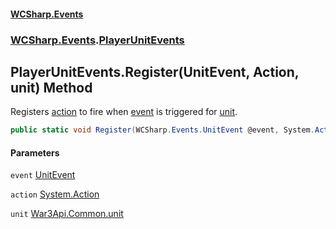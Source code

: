 #### [WCSharp.Events](index.md 'index')
### [WCSharp.Events](WCSharp.Events.md 'WCSharp.Events').[PlayerUnitEvents](WCSharp.Events.PlayerUnitEvents.md 'WCSharp.Events.PlayerUnitEvents')

## PlayerUnitEvents.Register(UnitEvent, Action, unit) Method

Registers [action](WCSharp.Events.PlayerUnitEvents.Register(WCSharp.Events.UnitEvent,System.Action,War3Api.Common.unit).md#WCSharp.Events.PlayerUnitEvents.Register(WCSharp.Events.UnitEvent,System.Action,War3Api.Common.unit).action 'WCSharp.Events.PlayerUnitEvents.Register(WCSharp.Events.UnitEvent, System.Action, War3Api.Common.unit).action') to fire when [event](WCSharp.Events.PlayerUnitEvents.Register(WCSharp.Events.UnitEvent,System.Action,War3Api.Common.unit).md#WCSharp.Events.PlayerUnitEvents.Register(WCSharp.Events.UnitEvent,System.Action,War3Api.Common.unit).event 'WCSharp.Events.PlayerUnitEvents.Register(WCSharp.Events.UnitEvent, System.Action, War3Api.Common.unit).event') is triggered for [unit](WCSharp.Events.PlayerUnitEvents.Register(WCSharp.Events.UnitEvent,System.Action,War3Api.Common.unit).md#WCSharp.Events.PlayerUnitEvents.Register(WCSharp.Events.UnitEvent,System.Action,War3Api.Common.unit).unit 'WCSharp.Events.PlayerUnitEvents.Register(WCSharp.Events.UnitEvent, System.Action, War3Api.Common.unit).unit').

```csharp
public static void Register(WCSharp.Events.UnitEvent @event, System.Action action, War3Api.Common.unit unit);
```
#### Parameters

<a name='WCSharp.Events.PlayerUnitEvents.Register(WCSharp.Events.UnitEvent,System.Action,War3Api.Common.unit).event'></a>

`event` [UnitEvent](WCSharp.Events.UnitEvent.md 'WCSharp.Events.UnitEvent')

<a name='WCSharp.Events.PlayerUnitEvents.Register(WCSharp.Events.UnitEvent,System.Action,War3Api.Common.unit).action'></a>

`action` [System.Action](https://docs.microsoft.com/en-us/dotnet/api/System.Action 'System.Action')

<a name='WCSharp.Events.PlayerUnitEvents.Register(WCSharp.Events.UnitEvent,System.Action,War3Api.Common.unit).unit'></a>

`unit` [War3Api.Common.unit](https://docs.microsoft.com/en-us/dotnet/api/War3Api.Common.unit 'War3Api.Common.unit')